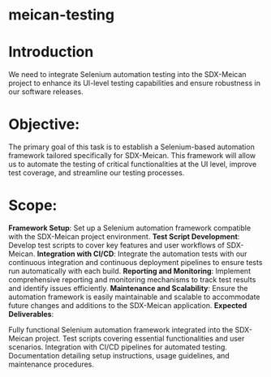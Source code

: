 # meican-testing

# Introduction

We need to integrate Selenium automation testing into the SDX-Meican project to enhance its UI-level testing capabilities and ensure robustness in our software releases.

# Objective:

The primary goal of this task is to establish a Selenium-based automation framework tailored specifically for SDX-Meican. This framework will allow us to automate the testing of critical functionalities at the UI level, improve test coverage, and streamline our testing processes.

# Scope:

**Framework Setup**: Set up a Selenium automation framework compatible with the SDX-Meican project environment.
**Test Script Development**: Develop test scripts to cover key features and user workflows of SDX-Meican.
**Integration with CI/CD**: Integrate the automation tests with our continuous integration and continuous deployment pipelines to ensure tests run automatically with each build.
**Reporting and Monitoring**: Implement comprehensive reporting and monitoring mechanisms to track test results and identify issues efficiently.
**Maintenance and Scalability**: Ensure the automation framework is easily maintainable and scalable to accommodate future changes and additions to the SDX-Meican application.
**Expected Deliverables**:

Fully functional Selenium automation framework integrated into the SDX-Meican project.
Test scripts covering essential functionalities and user scenarios.
Integration with CI/CD pipelines for automated testing.
Documentation detailing setup instructions, usage guidelines, and maintenance procedures.
